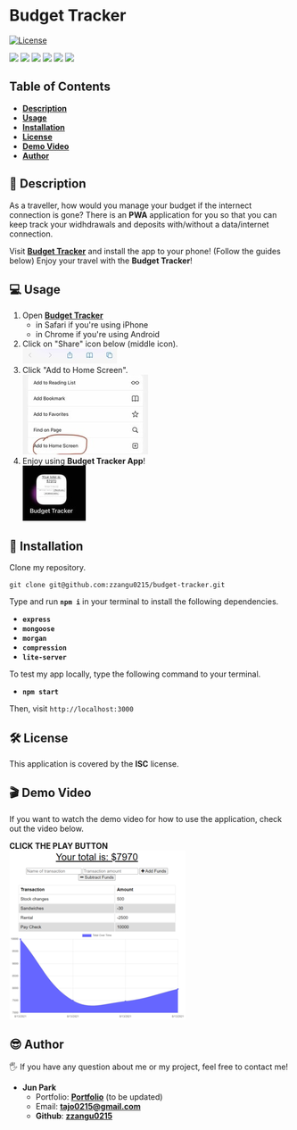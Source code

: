 # Budget Tracker

[![License](https://img.shields.io/badge/License-ISC-blue.svg)](https://opensource.org/licenses/IPL-1.0)

<p>
    <img src="https://img.shields.io/badge/Javascript-yellow" />
    <img src="https://img.shields.io/badge/NoSQL-blue"  />
    <img src="https://img.shields.io/badge/Heroku-purple" />
    <img src="https://img.shields.io/badge/IndexedDB-brown" />
    <img src="https://img.shields.io/badge/-MongoDB-green" />
    <img src="https://img.shields.io/badge/-Atlas-orange" />
</p>

## Table of Contents

- [**Description**](#-description)
- [**Usage**](#-usage)
- [**Installation**](#-installation)
- [**License**](#-license)
- [**Demo Video**](#-demo-video)
- [**Author**](#-author)

## 📑 Description

As a traveller, how would you manage your budget if the internect connection is gone? There is an **PWA** application for you so that you can keep track your widhdrawals and deposits with/without a data/internet connection.

Visit [**Budget Tracker**](https://budget-tracker-sjp.herokuapp.com/) and install the app to your phone! (Follow the guides below) Enjoy your travel with the **Budget Tracker**!

## 💻 Usage

1. Open [**Budget Tracker**](https://budget-tracker-sjp.herokuapp.com/)
   - in Safari if you're using iPhone
   - in Chrome if you're using Android
2. Click on "Share" icon below (middle icon).  
   ![Image Caption](images/share-icon.jpg)
3. Click "Add to Home Screen".  
   ![Image Caption](images/add-to-home.jpg)
4. Enjoy using **Budget Tracker App**!  
   ![Image Caption](images/icon.jpg)

## 💾 Installation

Clone my repository.

```
git clone git@github.com:zzangu0215/budget-tracker.git
```

Type and run **`npm i`** in your terminal to install the following dependencies.

- **`express`**
- **`mongoose`**
- **`morgan`**
- **`compression`**
- **`lite-server`**

To test my app locally, type the following command to your terminal.

- **`npm start`**

Then, visit `http://localhost:3000`

## 🛠 License

This application is covered by the **ISC** license.

## 🎬 Demo Video

If you want to watch the demo video for how to use the application, check out the video below.

**CLICK THE PLAY BUTTON**  
[![Image Caption](images/thumbnail.png)](https://youtu.be/GiIavK5xQfo)

## 😎 Author

🖐 If you have any question about me or my project, feel free to contact me!

- **Jun Park**
  - Portfolio: [**Portfolio**](https://portfolio-v2-sjp.herokuapp.com/) (to be updated)
  - Email: **tajo0215@gmail.com**
  - **Github**: [**zzangu0215**](https://github.com/zzangu0215)
